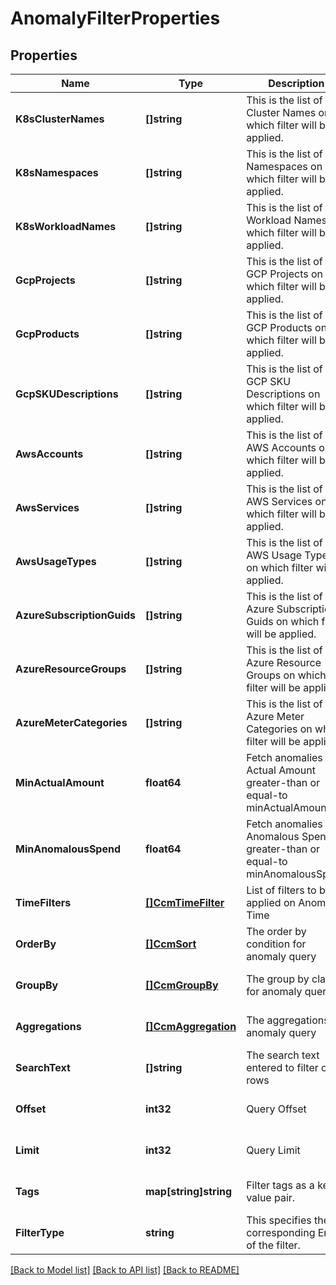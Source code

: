 # AnomalyFilterProperties

## Properties
Name | Type | Description | Notes
------------ | ------------- | ------------- | -------------
**K8sClusterNames** | **[]string** | This is the list of Cluster Names on which filter will be applied. | [optional] [default to null]
**K8sNamespaces** | **[]string** | This is the list of Namespaces on which filter will be applied. | [optional] [default to null]
**K8sWorkloadNames** | **[]string** | This is the list of Workload Names on which filter will be applied. | [optional] [default to null]
**GcpProjects** | **[]string** | This is the list of GCP Projects on which filter will be applied. | [optional] [default to null]
**GcpProducts** | **[]string** | This is the list of GCP Products on which filter will be applied. | [optional] [default to null]
**GcpSKUDescriptions** | **[]string** | This is the list of GCP SKU Descriptions on which filter will be applied. | [optional] [default to null]
**AwsAccounts** | **[]string** | This is the list of AWS Accounts on which filter will be applied. | [optional] [default to null]
**AwsServices** | **[]string** | This is the list of AWS Services on which filter will be applied. | [optional] [default to null]
**AwsUsageTypes** | **[]string** | This is the list of AWS Usage Types on which filter will be applied. | [optional] [default to null]
**AzureSubscriptionGuids** | **[]string** | This is the list of Azure Subscription Guids on which filter will be applied. | [optional] [default to null]
**AzureResourceGroups** | **[]string** | This is the list of Azure Resource Groups on which filter will be applied. | [optional] [default to null]
**AzureMeterCategories** | **[]string** | This is the list of Azure Meter Categories on which filter will be applied. | [optional] [default to null]
**MinActualAmount** | **float64** | Fetch anomalies with Actual Amount greater-than or equal-to minActualAmount | [optional] [default to null]
**MinAnomalousSpend** | **float64** | Fetch anomalies with Anomalous Spend greater-than or equal-to minAnomalousSpend | [optional] [default to null]
**TimeFilters** | [**[]CcmTimeFilter**](CCMTimeFilter.md) | List of filters to be applied on Anomaly Time | [optional] [default to null]
**OrderBy** | [**[]CcmSort**](CCMSort.md) | The order by condition for anomaly query | [optional] [default to null]
**GroupBy** | [**[]CcmGroupBy**](CCMGroupBy.md) | The group by clause for anomaly query | [optional] [default to null]
**Aggregations** | [**[]CcmAggregation**](CCMAggregation.md) | The aggregations for anomaly query | [optional] [default to null]
**SearchText** | **[]string** | The search text entered to filter out rows | [optional] [default to null]
**Offset** | **int32** | Query Offset | [optional] [default to null]
**Limit** | **int32** | Query Limit | [optional] [default to null]
**Tags** | **map[string]string** | Filter tags as a key-value pair. | [optional] [default to null]
**FilterType** | **string** | This specifies the corresponding Entity of the filter. | [optional] [default to null]

[[Back to Model list]](../README.md#documentation-for-models) [[Back to API list]](../README.md#documentation-for-api-endpoints) [[Back to README]](../README.md)

